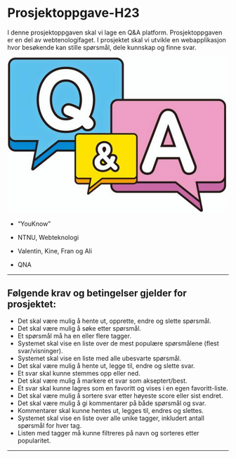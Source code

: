 # Prosjektoppgave-H23

I denne prosjektoppgaven skal vi lage en Q&A platform. Prosjektoppgaven er en del av webtenologifaget. I prosjektet skal vi utvikle en webapplikasjon hvor besøkende kan stille spørsmål, dele kunnskap og finne svar.

<p>
<img src="assets/bilder/github2.jpeg" alt="QnA" width=500px />
</p>

- “YouKnow” 

- NTNU, Webteknologi 

- Valentin, Kine, Fran og Ali

- QNA

---


## Følgende krav og betingelser gjelder for prosjektet: 

- Det skal være mulig å hente ut, opprette, endre og slette spørsmål.
- Det skal være mulig å søke etter spørsmål.
- Et spørsmål må ha en eller flere tagger.
- Systemet skal vise en liste over de mest populære spørsmålene (flest svar/visninger).
- Systemet skal vise en liste med alle ubesvarte spørsmål.
- Det skal være mulig å hente ut, legge til, endre og slette svar.
- Et svar skal kunne stemmes opp eller ned.
- Det skal være mulig å markere et svar som akseptert/best.
- Et svar skal kunne lagres som en favoritt og vises i en egen favoritt-liste.
- Det skal være mulig å sortere svar etter høyeste score eller sist endret.
- Det skal være mulig å gi kommentarer på både spørsmål og svar.
- Kommentarer skal kunne hentes ut, legges til, endres og slettes.
- Systemet skal vise en liste over alle unike tagger, inkludert antall spørsmål for hver tag.
- Listen med tagger må kunne filtreres på navn og sorteres etter popularitet.
--- 


